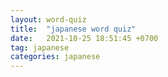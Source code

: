 ```yaml
---
layout: word-quiz
title:  "japanese word quiz"
date:   2021-10-25 18:51:45 +0700
tag: japanese
categories: japanese
---
```


